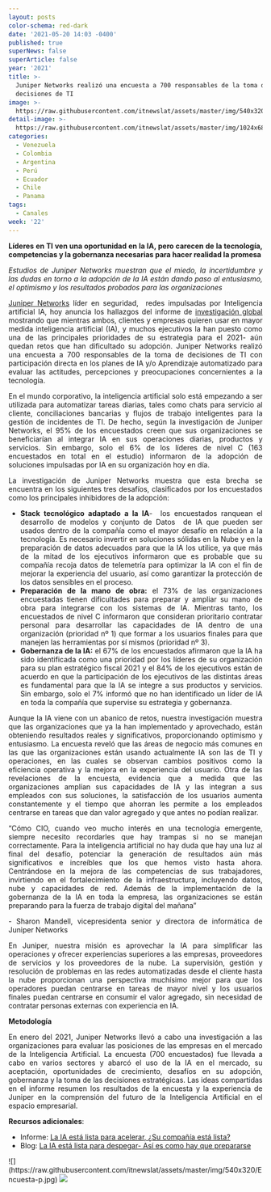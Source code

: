 ```yaml
---
layout: posts
color-schema: red-dark
date: '2021-05-20 14:03 -0400'
published: true
superNews: false
superArticle: false
year: '2021'
title: >-
  Juniper Networks realizó una encuesta a 700 responsables de la toma de
  decisiones de TI
image: >-
  https://raw.githubusercontent.com/itnewslat/assets/master/img/540x320/Encuesta-p.jpg
detail-image: >-
  https://raw.githubusercontent.com/itnewslat/assets/master/img/1024x680/Encuesta-g.jpg
categories:
  - Venezuela
  - Colombia
  - Argentina
  - Perú
  - Ecuador
  - Chile
  - Panama
tags:
  - Canales
week: '22'
---
```

<p style="text-align: justify;"><strong>Líderes en TI ven una oportunidad en la IA, pero carecen de la tecnología, competencias y la gobernanza necesarias para hacer realidad la promesa</strong></p>
<p style="text-align: justify;"><em>Estudios de </em><em>Juniper Networks </em><em>muestran que el miedo, la incertidumbre y las dudas en torno a la adopción de la IA están dando paso al entusiasmo, el optimismo y los resultados probados para las organizaciones</em></p>
<p style="text-align: justify;"><a href="https://www.juniper.net/mx/es/">Juniper Networks</a> líder en seguridad,  redes impulsadas por Inteligencia artificial IA, hoy anuncia los hallazgos del informe de <a href="https://www.juniper.net/assets/us/en/local/pdf/additional-resources/juniper-ai-research-paper.pdf">investigación global</a> mostrando que mientras ambos, clientes y empresas quieren usar en mayor medida inteligencia artificial (IA), y muchos ejecutivos la han puesto como una de las principales prioridades de su estrategia para el 2021- aún quedan retos que han dificultado su adopción. Juniper Networks realizó una encuesta a 700 responsables de la toma de decisiones de TI con participación directa en los planes de IA y/o Aprendizaje automatizado para evaluar las actitudes, percepciones y preocupaciones concernientes a la tecnología.</p>
<p style="text-align: justify;">En el mundo corporativo, la inteligencia artificial solo está empezando a ser utilizada para automatizar tareas diarias, tales como chats para servicio al cliente, conciliaciones bancarias y flujos de trabajo inteligentes para la gestión de incidentes de TI. De hecho, según la investigación de Juniper Networks, el 95% de los encuestados creen que sus organizaciones se beneficiarían al integrar IA en sus operaciones diarias, productos y servicios. Sin embargo, solo el 6% de los líderes de nivel C (163 encuestados en total en el estudio) informaron de la adopción de soluciones impulsadas por IA en su organización hoy en día.</p>
<p style="text-align: justify;">La investigación de Juniper Networks muestra que esta brecha se encuentra en los siguientes tres desafíos, clasificados por los encuestados como los principales inhibidores de la adopción:</p>

<ul style="text-align: justify;">
	<li><strong>Stack tecnológico adaptado a la IA</strong>-  los encuestados ranquean el desarrollo de modelos y conjunto de Datos  de IA que pueden ser usados dentro de la compañía como el mayor desafío en relación a la tecnología. Es necesario invertir en soluciones sólidas en la Nube y en la preparación de datos adecuados para que la IA los utilice, ya que más de la mitad de los ejecutivos informaron que es probable que su compañía recoja datos de telemetría para optimizar la IA con el fin de mejorar la experiencia del usuario, así como garantizar la protección de los datos sensibles en el proceso.</li>
	<li><strong>Preparación de la mano de obra:</strong> el 73% de las organizaciones encuestadas tienen dificultades para preparar y ampliar su mano de obra para integrarse con los sistemas de IA. Mientras tanto, los encuestados de nivel C informaron que consideran prioritario contratar personal para desarrollar las capacidades de IA dentro de una organización (prioridad nº 1) que formar a los usuarios finales para que manejen las herramientas por sí mismos (prioridad nº 3).</li>
	<li><strong>Gobernanza de la IA:</strong> el 67% de los encuestados afirmaron que la IA ha sido identificada como una prioridad por los líderes de su organización para su plan estratégico fiscal 2021 y el 84% de los ejecutivos están de acuerdo en que la participación de los ejecutivos de las distintas áreas es fundamental para que la IA se integre a sus productos y servicios. Sin embargo, solo el 7% informó que no han identificado un líder de IA en toda la compañía que supervise su estrategia y gobernanza.</li>
</ul>
<p style="text-align: justify;">Aunque la IA viene con un abanico de retos, nuestra investigación muestra que las organizaciones que ya la han implementado y aprovechado, están obteniendo resultados reales y significativos, proporcionando optimismo y entusiasmo. La encuesta reveló que las áreas de negocio más comunes en las que las organizaciones están usando actualmente IA son las de TI y operaciones, en las cuales se observan cambios positivos como la eficiencia operativa y la mejora en la experiencia del usuario. Otra de las revelaciones de la encuesta, evidencia que a medida que las organizaciones amplían sus capacidades de IA y las integran a sus empleados con sus soluciones, la satisfacción de los usuarios aumenta constantemente y el tiempo que ahorran les permite a los empleados centrarse en tareas que dan valor agregado y que antes no podían realizar.</p>
<p style="text-align: justify;">“Cómo CIO, cuando veo mucho interés en una tecnología emergente, siempre necesito recordarles que hay trampas si no se manejan correctamente. Para la inteligencia artificial no hay duda que hay una luz al final del desafío, potenciar la generación de resultados aún más significativos e increíbles que los que hemos visto hasta ahora. Centrándose en la mejora de las competencias de sus trabajadores, invirtiendo en el fortalecimiento de la infraestructura, incluyendo datos, nube y capacidades de red. Además de la implementación de la gobernanza de la IA en toda la empresa, las organizaciones se están preparando para la fuerza de trabajo digital del mañana”</p>
<p style="text-align: justify;">- Sharon Mandell, vicepresidenta senior y directora de informática de Juniper Networks</p>
<p style="text-align: justify;">En Juniper, nuestra misión es aprovechar la IA para simplificar las operaciones y ofrecer experiencias superiores a las empresas, proveedores de servicios y los proveedores de la nube. La supervisión, gestión y resolución de problemas en las redes automatizadas desde el cliente hasta la nube proporcionan una perspectiva muchísimo mejor para que los operadores puedan centrarse en tareas de mayor nivel y los usuarios finales puedan centrarse en consumir el valor agregado, sin necesidad de contratar personas externas con experiencia en IA.</p>
<p style="text-align: justify;"><strong>Metodología</strong></p>
<p style="text-align: justify;">En enero del 2021, Juniper Networks llevó a cabo una investigación a las organizaciones para evaluar las posiciones de las empresas en el mercado de la Inteligencia Artificial. La encuesta (700 encuestados) fue llevada a cabo en varios sectores y abarcó el uso de la IA en el mercado, su aceptación, oportunidades de crecimiento, desafíos en su adopción, gobernanza y la toma de las decisiones estratégicas. Las ideas compartidas en el informe resumen los resultados de la encuesta y la experiencia de Juniper en la comprensión del futuro de la Inteligencia Artificial en el espacio empresarial.</p>
<p style="text-align: justify;"><strong>Recursos adicionales</strong>:</p>

<ul>
	<li style="text-align: justify;">Informe: <a href="https://www.juniper.net/assets/us/en/local/pdf/additional-resources/juniper-ai-research-paper.pdf">La IA está lista para acelerar, ¿Su compañía está lista?</a></li>
	<li style="text-align: justify;">Blog: <a href="https://blogs.juniper.net/en-us/engineering-simplicity/ai-is-ready-for-take-off-heres-how-to-prepare">La IA está lista para despegar- Así es como hay que prepararse</a></li>
</ul>
![](https://raw.githubusercontent.com/itnewslat/assets/master/img/540x320/Encuesta-p.jpg)

<img src="https://tracker.metricool.com/c3po.jpg?hash=56f88a41e39ab42c063cc51676587a04"/>